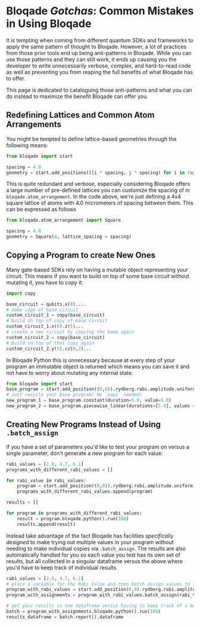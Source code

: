 # Bloqade *Gotchas*: Common Mistakes in Using Bloqade

It is tempting when coming from different quantum SDKs and frameworks to apply the same pattern of thought to Bloqade. However, a lot of practices from those prior tools end up being anti-patterns in Bloqade. While you can use those patterns and they can still work, it ends up causing you the developer to write unnecessarily verbose, complex, and hard-to-read code as well as preventing you from reaping the full benefits of what Bloqade has to offer.

This page is dedicated to cataloguing those anti-patterns and what you can do instead to maximize the benefit Bloqade can offer you.

## Redefining Lattices and Common Atom Arrangements

You might be tempted to define lattice-based geometries through the following means:

```python
from bloqade import start 

spacing = 4.0
geometry = start.add_positions([(i * spacing, j * spacing) for i in range(4) for j in range(4)])
```

This is quite redundant and verbose, especially considering Bloqade offers a large number of pre-defined lattices you can customize the spacing of in `bloqade.atom_arrangement`.
In the code above, we're just defining a 4x4 square lattice of atoms with 4.0 micrometers of spacing between them. This can be expressed as follows

```python
from bloqade.atom_arrangement import Square

spacing = 4.0
geometry = Square(4, lattice_spacing = spacing)
```


## Copying a Program to create New Ones

Many gate-based SDKs rely on having a mutable object representing your circuit. This means if you want to build on top of some base circuit without mutating it, you have to copy it:

```python
import copy

base_circuit = qubits.x(0)....
# make copy of base circuit
custom_circuit_1 = copy(base_circuit)
# build on top of copy of base circuit
custom_circuit_1.x(0).z(5)...
# create a new circuit by copying the base again
custom_circuit_2 = copy(base_circuit)
# build on top of that copy again
custom_circuit_2.y(5).cz(0,2)...
```

In Bloqade Python this is unnecessary because at every step of your program an immutable object is returned which means you can save it and not have to worry about mutating any internal state. 

```python
from bloqade import start
base_program = start.add_position((0,0)).rydberg.rabi.amplitude.uniform
# Just recycle your base program! No `copy` needed!
new_program_1 = base_program.constant(duration=5.0, value=5.0)
new_program_2 = base_program.piecewise_linear(durations=[5.0], values = [0.0, 5.0] )
```

## Creating New Programs Instead of Using `.batch_assign`

If you have a set of parameters you'd like to test your program on versus a single parameter, don't generate a new program for each value:

```python
rabi_values = [2.0, 4.7, 6.1]
programs_with_different_rabi_values = []

for rabi_value in rabi_values:
    program = start.add_position((0,0)).rydberg.rabi.amplitude.uniform.constant(duration=5.0, value=rabi_value)
    programs_with_different_rabi_values.append(program)

results = []

for program in programs_with_different_rabi_values:
    result = program.bloqade.python().run(100)
    results.append(result)
```

Instead take advantage of the fact Bloqade has facilities *specifically designed* to make trying out multiple values in your program without needing to make individual copies via `.batch_assign`. The results are also automatically handled for you so each value you test has its own set of results, but all collected in a singular dataframe versus the above where you'd have to keep track of individual results.

```python
rabi_values = [2.0, 4.7, 6.1]
# place a variable for the Rabi Value and then batch assign values to it
program_with_rabi_values = start.add_position(0,0).rydberg.rabi.amplitude.uniform.constant(duration=5.0, value="rabi_value")
program_with_assignments = program_with_rabi_values.batch_assign(rabi_value=rabi_values)

# get your results in one dataframe versus having to keep track of a bunch of individual programs and their individual results
batch = program_with_assignments.bloqade.python().run(100)
results_dataframe = batch.report().dataframe
```
